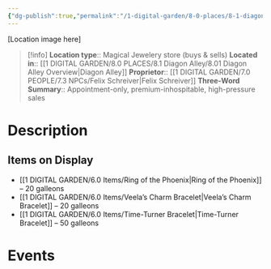```yaml
---
{"dg-publish":true,"permalink":"/1-digital-garden/8-0-places/8-1-diagon-alley/8-1-30-shrunken-head-jewellers/","tags":["#place","diagon-alley","shop"]}
---
```


[Location image here]
>[!info]
>**Location type**::  Magical Jewelery store (buys & sells)
>**Located in**:: [[1 DIGITAL GARDEN/8.0 PLACES/8.1 Diagon Alley/8.01 Diagon Alley Overview\|Diagon Alley]]
>**Proprietor**:: [[1 DIGITAL GARDEN/7.0 PEOPLE/7.3 NPCs/Felix Schreiver\|Felix Schreiver]]
>**Three-Word Summary**:: Appointment-only, premium-inhospitable, high-pressure sales 

# Description


## Items on Display
- [[1 DIGITAL GARDEN/6.0 Items/Ring of the Phoenix\|Ring of the Phoenix]] – 20 galleons
- [[1 DIGITAL GARDEN/6.0 Items/Veela’s Charm Bracelet\|Veela’s Charm Bracelet]] – 20 galleons
- [[1 DIGITAL GARDEN/6.0 Items/Time-Turner Bracelet\|Time-Turner Bracelet]] – 50 galleons

# Events

